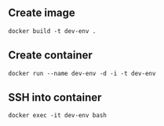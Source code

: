 ## Create image

```
docker build -t dev-env .
```

## Create container

```
docker run --name dev-env -d -i -t dev-env
```

## SSH into container

```
docker exec -it dev-env bash
```